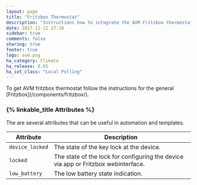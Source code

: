 ```yaml
---
layout: page
title: "Fritzbox Thermostat"
description: "Instructions how to integrate the AVM Fritzbox thermostat."
date: 2017-11-12 17:10
sidebar: true
comments: false
sharing: true
footer: true
logo: avm.png
ha_category: Climate
ha_release: 0.65
ha_iot_class: "Local Polling"
---
```


<p class='note'>
To get AVM fritzbox thermostat follow the instructions for the general [Fritzbox](/components/fritzbox/).
</p>

### {% linkable_title Attributes %}

The are several attributes that can be useful in automation and templates.

| Attribute | Description |
| --------- | ----------- |
| `device_locked` | The state of the key lock at the device.
| `locked` | The state of the lock for configuring the device via app or Fritzbox webinterface.
| `low_battery` | The low battery state indication.
